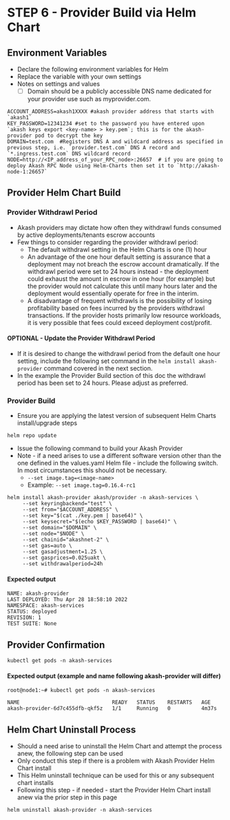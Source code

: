 # STEP 6 - Provider Build via Helm Chart

## **Environment Variables**

* Declare the following environment variables for Helm
* Replace the variable  with your own settings
* Notes on settings and values
  * [ ] Domain should be a publicly accessible DNS name dedicated for your provider use such as myprovider.com.

```
ACCOUNT_ADDRESS=akash1XXXX #akash provider address that starts with `akash1`
KEY_PASSWORD=12341234 #set to the password you have entered upon `akash keys export <key-name> > key.pem`; this is for the akash-provider pod to decrypt the key
DOMAIN=test.com  #Registers DNS A and wildcard address as specified in previous step, i.e. `provider.test.com` DNS A record and `*.ingress.test.com` DNS wildcard record
NODE=http://<IP_address_of_your_RPC_node>:26657  # if you are going to deploy Akash RPC Node using Helm-Charts then set it to `http://akash-node-1:26657`
```

## **Provider Helm Chart Build**

### **Provider Withdrawl Period**

* Akash providers may dictate how often they withdrawl funds consumed by active deployments/tenants escrow accounts
* Few things to consider regarding the provider withdrawl period:
  * The default withdrawl setting in the Helm Charts is one (1) hour
  * An advantage of the one hour default setting is assurance that a deployment may not breach the escrow account dramatically.  If the withdrawl period were set to 24 hours instead - the deployment could exhaust the amount in escrow in one hour (for example) but the provider would not calculate this until many hours later and the deployment would essentially operate for free in the interim.
  * A disadvantage of frequent withdrawls is the possibility of losing profitability based on fees incurred by the providers withdrawl transactions.  If the provider hosts primarily low resource workloads, it is very possible that fees could exceed deployment cost/profit.

#### OPTIONAL - Update the Provider Withdrawl Period

* If it is desired to change the withdrawl period from the default one hour setting, include the following set command in the `helm install akash-provider` command covered in the next section.
* In the example the Provider Build section of this doc the  withdrawl period has been set to 24 hours.  Please adjust as preferred.

### **Provider Build**

* Ensure you are applying the latest version of subsequent Helm Charts install/upgrade steps

```
helm repo update
```

* Issue the following command to build your Akash Provider
* Note - if a need arises to use a different software version other than the one defined in the values.yaml Helm file - include the following switch.  In most circumstances this should not be necessary.
  * `--set image.tag=<image-name>`
  * Example: `--set image.tag=0.16.4-rc1`

```
helm install akash-provider akash/provider -n akash-services \
     --set keyringbackend="test" \
     --set from="$ACCOUNT_ADDRESS" \
     --set key="$(cat ./key.pem | base64)" \
     --set keysecret="$(echo $KEY_PASSWORD | base64)" \
     --set domain="$DOMAIN" \
     --set node="$NODE" \
     --set chainid="akashnet-2" \
     --set gas=auto \
     --set gasadjustment=1.25 \
     --set gasprices=0.025uakt \
     --set withdrawalperiod=24h
```

#### **Expected output**

```
NAME: akash-provider
LAST DEPLOYED: Thu Apr 28 18:58:10 2022
NAMESPACE: akash-services
STATUS: deployed
REVISION: 1
TEST SUITE: None
```

## **Provider Confirmation**

```
kubectl get pods -n akash-services
```

#### **Expected output (example and name following akash-provider will differ)**

```
root@node1:~# kubectl get pods -n akash-services

NAME                              READY   STATUS    RESTARTS   AGE
akash-provider-6d7c455dfb-qkf5z   1/1     Running   0          4m37s
```



## Helm Chart Uninstall Process

* Should a need arise to uninstall the Helm Chart and attempt the process anew, the following step can be used
* Only conduct this step if there is a problem with Akash Provider Helm Chart install
* This Helm uninstall technique can be used for this or any subsequent chart installs
* Following this step - if needed - start the Provider Helm Chart install anew via the prior step in this page

```
helm uninstall akash-provider -n akash-services
```
